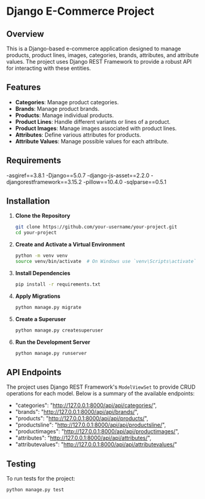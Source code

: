 # Django E-Commerce Project

## Overview

This is a Django-based e-commerce application designed to manage products, product lines, images, categories, brands, attributes, and attribute values. The project uses Django REST Framework to provide a robust API for interacting with these entities.

## Features

- **Categories**: Manage product categories.
- **Brands**: Manage product brands.
- **Products**: Manage individual products.
- **Product Lines**: Handle different variants or lines of a product.
- **Product Images**: Manage images associated with product lines.
- **Attributes**: Define various attributes for products.
- **Attribute Values**: Manage possible values for each attribute.

## Requirements

-asgiref==3.8.1
-Django==5.0.7
-django-js-asset==2.2.0
-djangorestframework==3.15.2
-pillow==10.4.0
-sqlparse==0.5.1

## Installation

1. **Clone the Repository**

   ```bash
   git clone https://github.com/your-username/your-project.git
   cd your-project
   ```

2. **Create and Activate a Virtual Environment**

   ```bash
   python -m venv venv
   source venv/bin/activate  # On Windows use `venv\Scripts\activate`
   ```

3. **Install Dependencies**

   ```bash
   pip install -r requirements.txt
   ```

4. **Apply Migrations**

   ```bash
   python manage.py migrate
   ```

5. **Create a Superuser**

   ```bash
   python manage.py createsuperuser
   ```

6. **Run the Development Server**

   ```bash
   python manage.py runserver
   ```


## API Endpoints

The project uses Django REST Framework's `ModelViewSet` to provide CRUD operations for each model. Below is a summary of the available endpoints:


   - "categories": "http://127.0.0.1:8000/api/api/categories/",
   - "brands": "http://127.0.0.1:8000/api/api/brands/",
   - "products": "http://127.0.0.1:8000/api/api/products/",
   - "productsline": "http://127.0.0.1:8000/api/api/productsline/",
   - "productimages": "http://127.0.0.1:8000/api/api/productimages/",
   - "attributes": "http://127.0.0.1:8000/api/api/attributes/",
   - "attributevalues": "http://127.0.0.1:8000/api/api/attributevalues/"



## Testing

To run tests for the project:

```bash
python manage.py test
```
